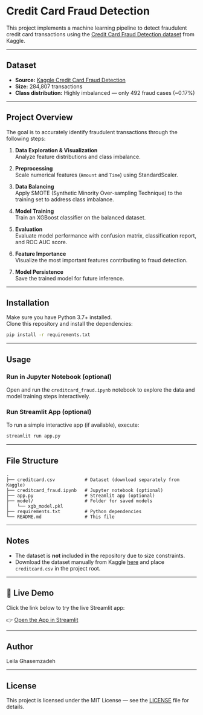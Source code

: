
# Credit Card Fraud Detection

This project implements a machine learning pipeline to detect fraudulent credit card transactions using the [Credit Card Fraud Detection dataset](https://www.kaggle.com/datasets/mlg-ulb/creditcardfraud) from Kaggle.

---

## Dataset

- **Source:** [Kaggle Credit Card Fraud Detection](https://www.kaggle.com/datasets/mlg-ulb/creditcardfraud)  
- **Size:** 284,807 transactions  
- **Class distribution:** Highly imbalanced — only 492 fraud cases (~0.17%)  

---

## Project Overview

The goal is to accurately identify fraudulent transactions through the following steps:

1. **Data Exploration & Visualization**  
   Analyze feature distributions and class imbalance.

2. **Preprocessing**  
   Scale numerical features (`Amount` and `Time`) using StandardScaler.

3. **Data Balancing**  
   Apply SMOTE (Synthetic Minority Over-sampling Technique) to the training set to address class imbalance.

4. **Model Training**  
   Train an XGBoost classifier on the balanced dataset.

5. **Evaluation**  
   Evaluate model performance with confusion matrix, classification report, and ROC AUC score.

6. **Feature Importance**  
   Visualize the most important features contributing to fraud detection.

7. **Model Persistence**  
   Save the trained model for future inference.

---

## Installation

Make sure you have Python 3.7+ installed.  
Clone this repository and install the dependencies:

```bash
pip install -r requirements.txt
```

---

## Usage

### Run in Jupyter Notebook (optional)

Open and run the `creditcard_fraud.ipynb` notebook to explore the data and model training steps interactively.

### Run Streamlit App (optional)

To run a simple interactive app (if available), execute:

```bash
streamlit run app.py
```

---

## File Structure

```
.
├── creditcard.csv           # Dataset (download separately from Kaggle)
├── creditcard_fraud.ipynb   # Jupyter notebook (optional)
├── app.py                   # Streamlit app (optional)
├── model/                   # Folder for saved models
│   └── xgb_model.pkl
├── requirements.txt         # Python dependencies
└── README.md                # This file
```

---

## Notes

- The dataset is **not** included in the repository due to size constraints.  
- Download the dataset manually from Kaggle [here](https://www.kaggle.com/datasets/mlg-ulb/creditcardfraud) and place `creditcard.csv` in the project root.

---

## 🚀 Live Demo

Click the link below to try the live Streamlit app:

👉 [Open the App in Streamlit](https://fraudsense-credit-card-fraud-detection-dvufdydff9dp92mgfoadkx.streamlit.app/)


---


## Author

Leila Ghasemzadeh

---

## License

This project is licensed under the MIT License — see the [LICENSE](LICENSE) file for details.

